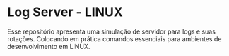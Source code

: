 # Log Server - LINUX

Esse repositório apresenta uma simulação de servidor para logs e suas rotações. Colocando em prática comandos essenciais para ambientes de desenvolvimento em LINUX.
